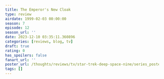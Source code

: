 ```yaml
---
title: The Emperor's New Cloak
type: review
airdate: 1999-02-03 00:00:00
season: 7
episode: 12
season_url: ''
date: 2023-12-10 03:35:11.360896
categories: [reviews, blog, tv]
draft: true
rating: 0
has_spoilers: false
fanart_url: ''
poster_url: /thoughts/reviews/tv/star-trek-deep-space-nine/series_poster.jpg
tags: []
---
```


